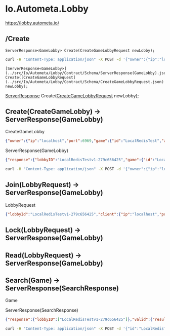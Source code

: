 # Io.Autometa.Lobby

https://lobby.autometa.io/


## /Create
```CSharp
ServerResponse<GameLobby> Create(CreateGameLobbyRequest newLobby);
```

```bash
curl -H "Content-Type: application/json" -X POST -d '{"owner":{"ip":"localhost","port":6969,"game":{"id":"LocalRedisTest","api":1},"nickName":"nickName"},"hidden":false}' https://lobby.autometa.io/Create
```
```CSharp
[ServerResponse<GameLobby>](../src/Io/Autometa/Lobby/Contract/Schema/ServerResponse(GameLobby).json) Create([CreateGameLobbyRequest](../src/Io/Autometa/Lobby/Contract/Schema/CreateGameLobbyRequest.json) newLobby);
```

[ServerResponse<GameLobby>](../src/Io/Autometa/Lobby/Contract/Schema/ServerResponse(GameLobby).json) Create([CreateGameLobbyRequest](../src/Io/Autometa/Lobby/Contract/Schema/CreateGameLobbyRequest.json) newLobby);

## Create(CreateGameLobby) -> ServerResponse(GameLobby)
CreateGameLobby
```json
{"owner":{"ip":"localhost","port":6969,"game":{"id":"LocalRedisTest","api":1},"nickName":"nickName"},"hidden":false}
```
ServerResponse(GameLobby)
```json
{"response":{"lobbyID":"LocalRedisTestv1-279c656425","game":{"id":"LocalRedisTest","api":1},"host":{"ip":"localhost","port":6969,"game":{"id":"LocalRedisTest","api":1},"nickName":"nickName"},"clients":[{"ip":"localhost","port":6960,"game":{"id":"LocalRedisTest","api":1},"nickName":"nonowner"}],"creationTime":"0001-01-01T00:00:00","locked":false,"hidden":false},"valid":{"result":true,"reason":[]}}
```

```bash
curl -H "Content-Type: application/json" -X POST -d '{"owner":{"ip":"localhost","port":6969,"game":{"id":"LocalRedisTest","api":1},"nickName":"nickName"},"hidden":false}' https://xp92sqtki2.execute-api.us-west-2.amazonaws.com/deploy/Create
```

## Join(LobbyRequest) -> ServerResponse(GameLobby)
LobbyRequest
```json
{"lobbyId":"LocalRedisTestv1-279c656425","client":{"ip":"localhost","port":6960,"game":{"id":"LocalRedisTest","api":1},"nickName":"nonowner"}}
```
## Lock(LobbyRequest) -> ServerResponse(GameLobby)
## Read(LobbyRequest) -> ServerResponse(GameLobby)
## Search(Game) -> ServerResponse(SearchResponse)
Game

ServerResponse(SearchResponse)
```json
{"response":{"lobbyID":["LocalRedisTestv1-279c656425"]},"valid":{"result":true,"reason":[]}}
```

```bash
curl -H "Content-Type: application/json" -X POST -d '{"id":"LocalRedisTest","api":1}' https://xp92sqtki2.execute-api.us-west-2.amazonaws.com/deploy/Search
```